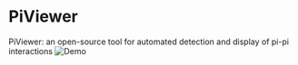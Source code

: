 # PiViewer
PiViewer: an open-source tool for automated detection and display of pi-pi interactions
![Demo](https://github.com/klmh001/PiViewer/raw/master/Demo.png)
